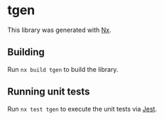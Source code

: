 # tgen

This library was generated with [Nx](https://nx.dev).

## Building

Run `nx build tgen` to build the library.

## Running unit tests

Run `nx test tgen` to execute the unit tests via [Jest](https://jestjs.io).
